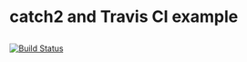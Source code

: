 # catch2 and Travis CI example
##
[![Build Status](https://travis-ci.com/nasseef/catch.svg?branch=master)](https://travis-ci.com/nasseef/catch)
